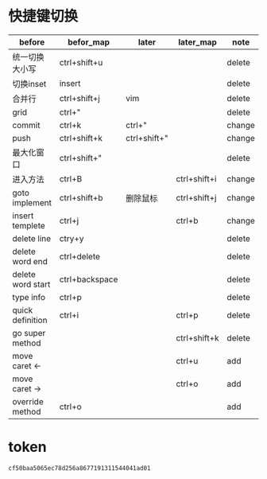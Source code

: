 # 快捷键切换

| before            | befor_map      | later        | later_map    | note   |
|-------------------|----------------|--------------|--------------|--------|
| 统一切换大小写    | ctrl+shift+u   |              |              | delete |
| 切换inset         | insert         |              |              | delete |
| 合并行            | ctrl+shift+j   | vim          |              | delete |
| grid              | ctrl+"         |              |              | delete |
| commit            | ctrl+k         | ctrl+"       |              | change |
| push              | ctrl+shift+k   | ctrl+shift+" |              | change |
| 最大化窗口        | ctrl+shift+"   |              |              | delete |
| 进入方法          | ctrl+B         |              | ctrl+shift+i | change |
| goto implement    | ctrl+shift+b   | 删除鼠标     | ctrl+shift+j | change |
| insert templete   | ctrl+j         |              | ctrl+b       | change |
| delete line       | ctry+y         |              |              | delete |
| delete word end   | ctrl+delete    |              |              | delete |
| delete word start | ctrl+backspace |              |              | delete |
| type info         | ctrl+p         |              |              | delete |
| quick definition  | ctrl+i         |              | ctrl+p       | delete |
| go super method   |                |              | ctrl+shift+k | delete |
| move caret <-     |                |              | ctrl+u       | add    |
| move caret ->     |                |              | ctrl+o       | add    |
| override method   | ctrl+o         |              |              | add    |


	
	


# token
```
cf50baa5065ec78d256a8677191311544041ad01
```
